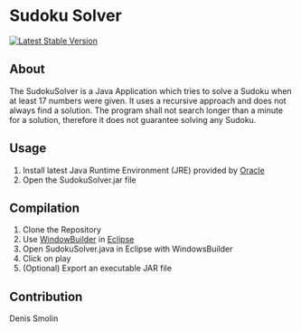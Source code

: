 # Sudoku Solver
[![Latest Stable Version](https://img.shields.io/packagist/v/phplicengine/bitly?label=version)](https://packagist.org/packages/phplicengine/bitly)
## About
The SudokuSolver is a Java Application which tries to solve a Sudoku when at least 17 numbers were given. It uses a recursive approach and does not always find a solution. The program shall not search longer than a minute for a solution, therefore it does not guarantee solving any Sudoku.
## Usage
1) Install latest Java Runtime Environment (JRE) provided by [Oracle](https://www.oracle.com/de/java/technologies/downloads/)
2) Open the SudokuSolver.jar file
## Compilation
1) Clone the Repository
2) Use [WindowBuilder](https://projects.eclipse.org/projects/tools.windowbuilder) in [Eclipse](https://www.eclipse.org/downloads/)
3) Open SudokuSolver.java in Eclipse with WindowsBuilder
4) Click on play
5) (Optional) Export an executable JAR file
## Contribution
Denis Smolin
